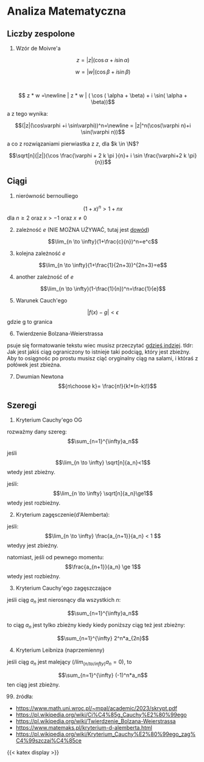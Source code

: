 # Analiza Matematyczna

## Liczby zespolone

1. Wzór de Moivre'a

$$ z=|z|(\cos\alpha +i \sin\alpha)$$

$$ w=|w|(\cos\beta +i \sin\beta)$$

<br>

$$ z * w =\newline | z * w | ( \cos ( \alpha + \beta) + i \sin( \alpha + \beta))$$

a z tego wynika:

$$(|z|(\cos\varphi +i \sin\varphi))^n=\newline = |z|^n(\cos(\varphi n)+i \sin(\varphi n))$$

a co z rozwiązaniami pierwiastka z $z$, dla $k \in \N$?

$$\sqrt[n]{|z|}(\cos \frac{\varphi + 2 k \pi }{n}+ i \sin \frac{\varphi+2 k \pi}{n})$$



## Ciągi

1. nierówność bernoulliego

$$(1+x)^n>1+nx$$
dla $n\ge 2$ oraz $x>-1$ oraz $x\neq 0$

2. zależność $e$ (NIE MOŻNA UŻYWAĆ, tutaj jest [dowód](/docs/dowod_ex))

$$\lim_{n \to \infty}(1+\frac{c}{n})^n=e^c$$

3. kolejna zależność $e$

$$\lim_{n \to \infty}(1+\frac{1}{2n+3})^{2n+3}=e$$

4. another zależność of $e$
   
$$\lim_{n \to \infty}(1-\frac{1}{n})^n=\frac{1}{e}$$

5. Warunek Cauch'ego

$$|f(x)-g|< \epsilon $$
gdzie g to granica

6. Twierdzenie Bolzana-Weierstrassa

psuje się formatowanie tekstu wiec musisz przeczytać [gdzieś indziej](https://pl.wikipedia.org/wiki/Twierdzenie_Bolzana-Weierstrassa). tldr: Jak jest jakiś ciąg ograniczony to istnieje taki podciąg, który jest zbieżny. Aby to osiągnośc po prostu musisz ciąć oryginalny ciąg na salami, i któraś z połówek jest zbieżna.

7. Dwumian Newtona 
$${n\choose k}= \frac{n!}{k!*(n-k)!}$$

## Szeregi

1. Kryterium Cauchy'ego OG

rozważmy dany szereg:
$$\sum_{n=1}^{\infty}a_n$$

jeśli 
$$\lim_{n \to \infty} \sqrt[n]{a_n}<1$$
wtedy jest zbieżny.

jeśli:
$$\lim_{n \to \infty} \sqrt[n]{a_n}\ge1$$
wtedy jest rozbieżny.


2. Kryterium zagęsczenie(d'Alemberta):

jeśli:
$$\lim_{n \to \infty} \frac{a_{n+1}}{a_n} < 1 $$
wtedyy jest zbieźny.

natomiast, jeśli od pewnego momentu:
$$\frac{a_{n+1}}{a_n} \ge 1$$
wtedy jest rozbieźny.

3. Kryterium Cauchy'ego zagęszczające

jeśli ciąg $a_n$ jest nierosnący dla wszystkich $n$:

$$\sum_{n=1}^{\infty}a_n$$

to ciąg $a_n$ jest tylko zbieżny kiedy kiedy poniższy ciąg też jest zbieżny: 

$$\sum_{n=1}^{\infty} 2^n*a_{2n}$$

4. Kryterium Leibniza (naprzemienny)

jeśli ciąg $a_n$ jest malejący ($/lim_(n /to /infty) a_n = 0$), to

$$\sum_{n=1}^{\infty} (-1)^n*a_n$$
ten ciąg jest zbieżny.

99.  źródła:
- <https://www.math.uni.wroc.pl/~mpal/academic/2023/skrypt.pdf>
- <https://pl.wikipedia.org/wiki/Ci%C4%85g_Cauchy%E2%80%99ego>
- <https://pl.wikipedia.org/wiki/Twierdzenie_Bolzana-Weierstrassa>
- <https://www.matemaks.pl/kryterium-d-alemberta.html>
- <https://pl.wikipedia.org/wiki/Kryterium_Cauchy%E2%80%99ego_zag%C4%99szczaj%C4%85ce>

{{< katex display >}}
